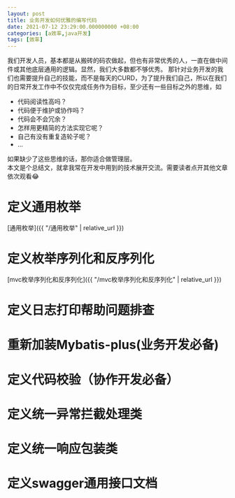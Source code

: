 ```yaml
---
layout: post
title: 业务开发如何优雅的编写代码
date: 2021-07-12 23:29:00.000000000 +08:00
categories: [a效率,java开发]
tags: [效率]
---
```

我们开发人员，基本都是从搬砖的码农做起，但也有非常优秀的人，一直在做中间件或其他底层通用的逻辑。显然，我们大多数都不够优秀。
那针对业务开发的我们也需要提升自己的技能，而不是每天的CURD，为了提升我们自己，所以在我们的日常开发工作中不仅仅完成任务作为目标，至少还有一些目标之外的思维，如
* 代码阅读性高吗？
* 代码便于维护或协作吗？
* 代码会不会冗余？
* 怎样用更精简的方法实现它呢？
* 自己有没有重复造轮子呢？
* ...  

如果缺少了这些思维的话，那你适合做管理层。  
本文是个总结文，就拿我常在开发中用到的技术展开交流。需要读者点开其他文章依次观看😂

# 定义通用枚举 
[通用枚举]({{ "/通用枚举" | relative_url }})
# 定义枚举序列化和反序列化
[mvc枚举序列化和反序列化]({{ "/mvc枚举序列化和反序列化" | relative_url }})
# 定义日志打印帮助问题排查
# 重新加装Mybatis-plus(业务开发必备)
# 定义代码校验（协作开发必备）
# 定义统一异常拦截处理类
# 定义统一响应包装类
# 定义swagger通用接口文档